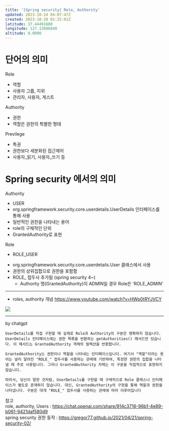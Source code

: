 ```yaml
---
title: '[Spring security] Role, Authority'
updated: 2023-10-24 04:07:47Z
created: 2023-10-20 01:25:01Z
latitude: 37.44491680
longitude: 127.13886840
altitude: 0.0000
---
```




# 단어의 의미


Role
* 역할
* 사용자 그룹, 지위 
* 관리자, 사용자, 게스트


Authority
* 권한
* 역할은 권한의 특별한 형태


Previlege
* 특권
* 권한보다 세분화된 접근제어
* 사용자_읽기, 사용자_쓰기 등


  
  
# Spring security 에서의 의미
Authority
* USER
* org.springframework.security.core.userdetails.UserDetails 인터페이스를 통해 사용
* 일반적인 권한을 나타내는 용어
* role의 구체적인 단위
* GrantedAuthority로 표현
  

Role
* ROLE_USER
- org.springframework.security.core.userdetails.User 클래스에서 사용
- 권한의 상위집합으로 권한을 포함함
- ROLE_ 접두사 추가됨 (spring security 4~)
	- Authority 명(GrantedAuthority)이 ADMIN일 경우 Role은 'ROLE_ADMIN'

   
---
* roles, authority 개념 https://www.youtube.com/watch?v=HWp0tRYJVCY
<img src="{{ site.baseurl }}/assets/da25fd69b4b256e5264d612979069f31.png"/>
  
---
by chatgpt


```
UserDetails를 직접 구현할 때 실제로 Role과 Authority의 구분은 명확하지 않습니다. UserDetails 인터페이스에는 권한 목록을 반환하는 getAuthorities() 메서드만 있습니다. 이 메서드는 GrantedAuthority 객체의 컬렉션을 반환합니다.

GrantedAuthority는 권한이나 역할을 나타내는 인터페이스입니다. 여기서 "역할"이라는 용어는 널리 알려진 "ROLE_" 접두사를 사용하는 관례에 기반하여, 특정한 권한의 집합을 나타낼 때 주로 사용됩니다. 그러나 GrantedAuthority 자체는 이 구분을 직접적으로 표현하지 않습니다.

따라서, 당신이 말한 것처럼, UserDetails를 구현할 때 구체적으로 Role 클래스나 인터페이스가 별도로 존재하지 않습니다. 대신, GrantedAuthority의 구현을 통해 역할과 권한을 나타냅니다. 구분은 대개 "ROLE_" 접두사를 사용하는 관례에 따라 이루어집니다
```


  
참고  
role, authority, Users : https://chat.openai.com/share/914c3716-96b1-4e89-b061-9421daf580d9  
spring security 권한 동작 : https://gregor77.github.io/2021/04/21/spring-security-02/ 